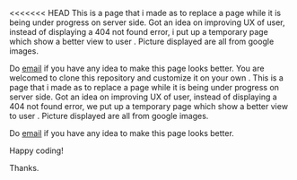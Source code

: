 <<<<<<< HEAD
This is a page that i made as to replace a page while it is being under progress on server side.
Got an idea on improving UX of user, instead of displaying a 404 not found error, i put up a temporary page which show a better view to user .
Picture displayed are all from google images.

Do <a href="mailto:muaz46@yahoo.com">email</a> if you have any idea to make this page looks better. You are  welcomed to clone this repository and customize it on your own .
This is a page that i made as to replace a page while it is being under progress on server side. Got an idea on improving UX of user, instead of displaying a 404 not found error, we put up a temporary page which show a better view to user .
Picture displayed are all from google images.

Do <a href="mailto:muaz46@yahoo.com">email</a> if you have any idea to make this page looks better.



Happy coding!


Thanks.
